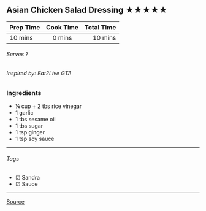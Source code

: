 ## Asian Chicken Salad Dressing ★★★★★

| Prep Time  | Cook Time    | Total Time  |
| ---------- |:------------:| -----------:|
| 10 mins    | 0 mins      | 10 mins     |


###### Serves ?
###### Inspired by: Eat2Live GTA

### Ingredients

* ¼ cup + 2 tbs rice vinegar
* 1 garlic
* 1 tbs sesame oil
* 1 tbs sugar
* 1 tsp ginger
* 1 tsp soy sauce

---

###### Tags
- ☑ Sandra
- ☑ Sauce


---

[Source](www.eat2livegta.com)

